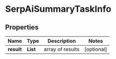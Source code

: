 # SerpAiSummaryTaskInfo


## Properties

| Name | Type | Description | Notes |
|------------ | ------------- | ------------- | -------------|
**result** | **List<SerpAiSummaryResultInfo>** | array of results |[optional]|